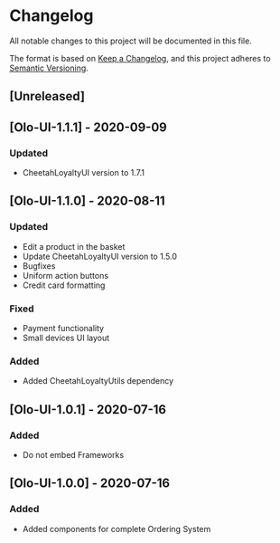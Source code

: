 # Changelog
All notable changes to this project will be documented in this file.

The format is based on [Keep a Changelog](https://keepachangelog.com/en/1.0.0/),
and this project adheres to [Semantic Versioning](https://semver.org/spec/v2.0.0.html).

## [Unreleased]

## [Olo-UI-1.1.1] - 2020-09-09
### Updated
- CheetahLoyaltyUI version to 1.7.1

## [Olo-UI-1.1.0] - 2020-08-11
### Updated
- Edit a product in the basket
- Update CheetahLoyaltyUI version to 1.5.0
- Bugfixes
- Uniform action buttons
- Credit card formatting
### Fixed
- Payment functionality
- Small devices UI layout
### Added
- Added CheetahLoyaltyUtils dependency

## [Olo-UI-1.0.1] - 2020-07-16
### Added
- Do not embed Frameworks

## [Olo-UI-1.0.0] - 2020-07-16
### Added
- Added components for complete Ordering System

[Olo-Core-1.1.1]: https://github.com/LoyalSphere/cheetah-loyalty-ios-olo-sdk/milestone/3
[Olo-Core-1.1.0]: https://github.com/LoyalSphere/cheetah-loyalty-ios-olo-sdk/milestone/3
[Olo-Core-1.0.1]: https://github.com/LoyalSphere/cheetah-loyalty-ios-olo-sdk/milestone/2
[Olo-Core-1.0.0]: https://github.com/LoyalSphere/cheetah-loyalty-ios-olo-sdk/milestone/2
